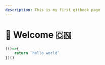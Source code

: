 ```yaml
---
description: This is my first gitbook page
---
```


# 🐶 Welcome 🇨🇳

```javascript
(()=>{
    return `hello world`
})()
```

